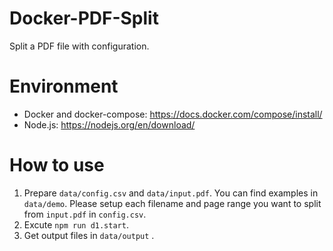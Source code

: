 # Docker-PDF-Split
Split a PDF file with configuration.

# Environment

- Docker and docker-compose: https://docs.docker.com/compose/install/
- Node.js: https://nodejs.org/en/download/
# How to use

1. Prepare `data/config.csv` and `data/input.pdf`. You can find examples in `data/demo`. Please setup each filename and page range you want to split from `input.pdf` in `config.csv`.
2. Excute `npm run d1.start`.
3. Get output files in `data/output` .